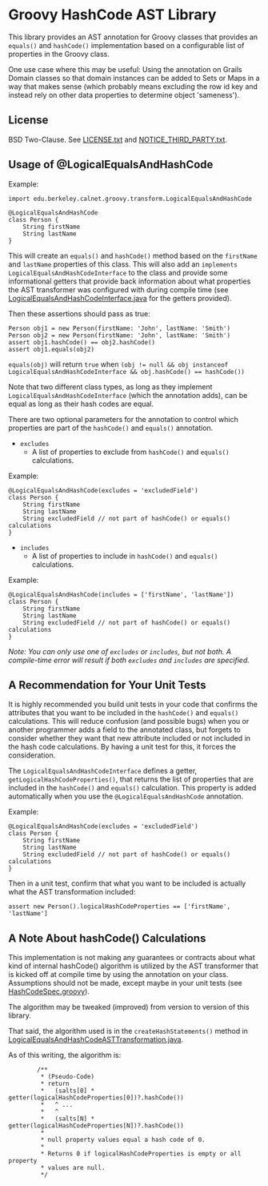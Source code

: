 Groovy HashCode AST Library
===========================

This library provides an AST annotation for Groovy classes that provides an
`equals()` and `hashCode()` implementation based on a configurable list of
properties in the Groovy class.

One use case where this may be useful: Using the annotation on Grails Domain
classes so that domain instances can be added to Sets or Maps in a way that
makes sense (which probably means excluding the row id key and instead rely
on other data properties to determine object 'sameness').

## License

BSD Two-Clause.  See [LICENSE.txt](LICENSE.txt) and
[NOTICE_THIRD_PARTY.txt](NOTICE_THIRD_PARTY.txt).

## Usage of @LogicalEqualsAndHashCode

Example:
```
import edu.berkeley.calnet.groovy.transform.LogicalEqualsAndHashCode

@LogicalEqualsAndHashCode
class Person {
    String firstName
    String lastName
}
```

This will create an `equals()` and `hashCode()` method based on the
`firstName` and `lastName` properties of this class.  This will also add an
`implements LogicalEqualsAndHashCodeInterface` to the class and provide some
informational getters that provide back information about what properties
the AST transformer was configured with during compile time (see
[LogicalEqualsAndHashCodeInterface.java](groovy-hashcode-ast-library/src/main/java/edu/berkeley/calnet/groovy/transform/LogicalEqualsAndHashCodeInterface.java)
for the getters provided).

Then these assertions should pass as true:
```
Person obj1 = new Person(firstName: 'John', lastName: 'Smith')
Person obj2 = new Person(firstName: 'John', lastName: 'Smith')
assert obj1.hashCode() == obj2.hashCode()
assert obj1.equals(obj2)
```

`equals(obj)` will return `true` when
`(obj != null && obj instanceof LogicalEqualsAndHashCodeInterface && obj.hashCode() == hashCode())`

Note that two different class types, as long as they implement
`LogicalEqualsAndHashCodeInterface` (which the annotation adds), can be
equal as long as their hash codes are equal.

There are two optional parameters for the annotation to control which
properties are part of the `hashCode()` and `equals()` annotation.

* `excludes`
  * A list of properties to exclude from `hashCode()` and `equals()` calculations.

Example:
```
@LogicalEqualsAndHashCode(excludes = 'excludedField')
class Person {
    String firstName
    String lastName
    String excludedField // not part of hashCode() or equals() calculations
}
```

* `includes`
  * A list of properties to include in `hashCode()` and `equals()` calculations.

Example:
```
@LogicalEqualsAndHashCode(includes = ['firstName', 'lastName'])
class Person {
    String firstName
    String lastName
    String excludedField // not part of hashCode() or equals() calculations
}
```

*Note: You can only use one of `excludes` or `includes`, but not both.  A
compile-time error will result if both `excludes` and `includes` are
specified.*

## A Recommendation for Your Unit Tests

It is highly recommended you build unit tests in your code that confirms the
attributes that you want to be included in the `hashCode()` and `equals()`
calculations.  This will reduce confusion (and possible bugs) when you or
another programmer adds a field to the annotated class, but forgets to
consider whether they want that new attribute included or not included in
the hash code calculations.  By having a unit test for this, it forces the
consideration.

The `LogicalEqualsAndHashCodeInterface` defines a getter,
`getLogicalHashCodeProperties()`, that returns the list of properties that
are included in the `hashCode()` and `equals()` calculation.  This property
is added automatically when you use the `@LogicalEqualsAndHashCode`
annotation.

Example:
```
@LogicalEqualsAndHashCode(excludes = 'excludedField')
class Person {
    String firstName
    String lastName
    String excludedField // not part of hashCode() or equals() calculations
}
```

Then in a unit test, confirm that what you want to be included is actually
what the AST transformation included:
```
assert new Person().logicalHashCodeProperties == ['firstName', 'lastName']
```

## A Note About hashCode() Calculations
 
This implementation is not making any guarantees or contracts about what
kind of internal hashCode() algorithm is utilized by the AST transformer
that is kicked off at compile time by using the annotation on your class. 
Assumptions should not be made, except maybe in your unit tests (see
[HashCodeSpec.groovy](groovy-hashcode-ast-tests/src/test/groovy/edu/berkeley/calnet/groovy/transform/HashCodeSpec.groovy)).

The algorithm may be tweaked (improved) from version to version of this
library.

That said, the algorithm used is in the `createHashStatements()` method in
[LogicalEqualsAndHashCodeASTTransformation.java](groovy-hashcode-ast-library/src/main/java/edu/berkeley/calnet/groovy/transform/LogicalEqualsAndHashCodeASTTransformation.java).

As of this writing, the algorithm is:
```
        /**
         * (Pseudo-Code)
         * return
         *   (salts[0] * getter(logicalHashCodeProperties[0])?.hashCode())
         *   ^ ...
         *   ^
         *   (salts[N] * getter(logicalHashCodeProperties[N])?.hashCode())
         *
         * null property values equal a hash code of 0.
         *
         * Returns 0 if logicalHashCodeProperties is empty or all property
         * values are null.
         */
```
